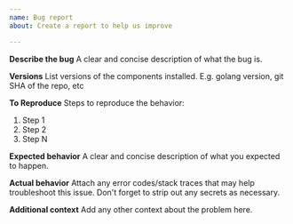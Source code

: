 ```yaml
---
name: Bug report
about: Create a report to help us improve

---
```


**Describe the bug**
A clear and concise description of what the bug is.

**Versions**
List versions of the components installed. E.g. golang version, git SHA of the repo, etc

**To Reproduce**
Steps to reproduce the behavior:
1. Step 1
2. Step 2
3. Step N

**Expected behavior**
A clear and concise description of what you expected to happen.

**Actual behavior**
Attach any error codes/stack traces that may help troubleshoot this issue. Don't forget to strip out any secrets as necessary.

**Additional context**
Add any other context about the problem here.
